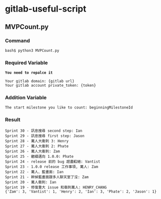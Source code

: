 # gitlab-useful-script


## MVPCount.py
### Command
```
bash$ python3 MVPCount.py
```

### Required Variable
**`You need to repalce it`**

```
Your gitlab domain: {gitlab url}
Your gitlab account private_token: {token}
```

### Addition Variable

```
The start milestone you like to count: beginningMilestoneId
```

### Result
```
Sprint 30 - 訊息搜尋 second step: Ian
Sprint 29 - 訊息搜尋 first step: Jason
Sprint 28 - 萬人大衝刺 3: Henry
Sprint 27 - 萬人大衝刺 2: Phate
Sprint 26 - 萬人大衝刺: Zam
Sprint 25 - 繼續邁向 1.0.0: Phate
Sprint 24 - release 前的 bug 趕盡殺絕: Vantist
Sprint 23 - 1.0.0 release 工作事項, 萬人: Zam
Sprint 22 - 萬人、藍畫面: Ian
Sprint 21 - 幹掉藍畫面跟多人聊天室了沒: Zam
Sprint 20 - 萬人衝刺: Ian
Sprint 19 - 修復重大 issue 和衝刺萬人: HENRY_CHANG
{'Zam': 3, 'Vantist': 1, 'Henry': 2, 'Ian': 3, 'Phate': 2, 'Jason': 1}
```